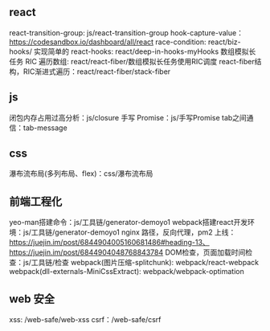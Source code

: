 ## react
react-transition-group: js/react-transition-group
hook-capture-value：https://codesandbox.io/dashboard/all/react
race-condition: react/biz-hooks/
实现简单的 react-hooks: react/deep-in-hooks-myHooks
数组模拟长任务 RIC 遍历数组: react/react-fiber/数组模拟长任务使用RIC调度
react-fiber结构，RIC渐进式遍历：react/react-fiber/stack-fiber

## js
闭包内存占用过高分析：js/closure
手写 Promise：js/手写Promise
tab之间通信：tab-message


## css
瀑布流布局(多列布局、flex)：css/瀑布流布局


## 前端工程化
yeo-man搭建命令：js/工具链/generator-demoyo1
webpack搭建react开发环境：js/工具链/generator-demoyo1
nginx 路径，反向代理，pm2 上线：https://juejin.im/post/6844904005160681486#heading-13、https://juejin.im/post/6844904048768843784
DOM检查，页面加载时间检查：js/工具链/检查
webpack(图片压缩-splitchunk): webpack/react-webpack
webpack(dll-externals-MiniCssExtract): webpack/webpack-optimation



## web 安全
xss: /web-safe/web-xss
csrf：/web-safe/csrf